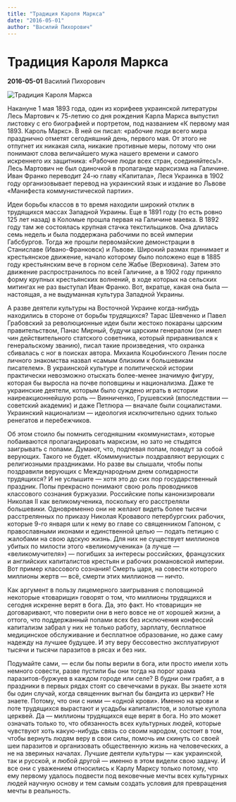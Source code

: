 ```yaml
---
title: "Традиция Кароля Маркса"
date: "2016-05-01"
author: "Василий Пихорович"
---
```


# Традиция Кароля Маркса

**2016-05-01** Василий Пихорович

![Традиция Кароля Маркса](http://proxy12.media.online.ua/uol/r2-44bb7c2e2c/5180b6d972ee6.jpg)

Накануне 1 мая 1893 года, один из корифеев украинской литературы Лесь Мартович к 75-летию со дня рождения Карла Маркса выпустил листовку с его биографией и портретом, под названием «К первому мая 1893. Кароль Маркс». В ней он писал: «рабочие люди всего мира празднично отметят сегодняшний день, первого мая. От этого не отпугнет их никакая сила, никакие противные меры, потому что они понимают слова величайшего мужа нашего времени и самого искреннего их защитника: «Рабочие люди всех стран, соединяйтесь!». Лесь Мартович не был одиночкой в пропаганде марксизма на Галичине. Иван Франко переводит 24-ю главу «Капитала», Леся Украинка в 1902 году организовывает перевод на украинский язык и издание во Львове «Манифеста коммунистической партии».

Идеи борьбы классов в то время находили широкий отклик в трудящихся массах Западной Украины. Еще в 1891 году (то есть ровно 125 лет назад) в Коломые прошла первая на Галичине маевка. В 1892 году там же состоялась крупная стачка текстильщиков. Она длилась семь недель и была поддержана рабочими по всей империи Габсбургов. Тогда же прошли первомайские демонстрации в Станиславе (Ивано-Франковск) и Львове. Широкий размах принимает и крестьянское движение, начало которому было положено еще в 1885 году крестьянским вече в горном селе Жабье (Верховина). Затем это движение распространилось по всей Галичине, а в 1902 году приняло форму крупных крестьянских волнений, в ходе которых на сельских митингах не раз выступал Иван Франко. Вот, вкратце, какая она была — настоящая, а не выдуманная культура Западной Украины.

А разве деятели культуры на Восточной Украине когда-нибудь находились в стороне от борьбы трудящихся? Тарас Шевченко и Павел Грабовский за революционные идеи были жестоко покараны царским правительством, Панас Мирный, будучи царским генералом (он имел чин действительного статского советника, который приравнивался к генеральскому званию), писал такие произведения, что охранка сбивалась с ног в поисках автора. Михаила Коцюбинского Ленин после личного знакомства назвал «самым близким к большевикам писателем». В украинской культуре и политической истории практически невозможно отыскать более-менее значимую фигуру, которая бы выросла на почве поповщины и национализма. Даже те украинские деятели, которым было суждено играть в истории наиреакционнейшую роль — Винниченко, Грушевский (впоследствии — советский академик) и даже Петлюра — вначале были социалистами. Украинский национализм — идеология исключительно одних только ренегатов и перебежчиков.

Об этом стоило бы помнить сегодняшним «коммунистам», которые побаиваются пропагандировать марксизм, но зато не стыдятся заигрывать с попами. Думают, что, подпевая попам, поведут за собой верующих. Такого не будет. «Комммунисты» поздравляют верующих с религиозными праздниками. Hо разве вы слышали, чтобы попы поздравили верующих с Международным днем солидарности трудящихся? И не услышите — хотя это до сих пор государственный праздник. Попы прекрасно понимают свою роль проводников классового сознания буржуазии. Российские попы канонизировали Hиколая II как великомученика, поскольку его расстреляли большевики. Одновременно они не желают видеть более тысячи расстрелянных по приказу Hиколая Кровавого петербургских рабочих, которые 9-го января шли к нему во главе со священником Гапоном, с православными иконами и единственной целью — подать петицию с жалобами на свою адскую жизнь. Для них не существует миллионов убитых по милости этого «великомученика» (а лучше — «великомучителя») — погибших за интересы российских, французских и английских капиталистов крестьян и рабочих романовской империи. Вот пример классового сознания! Смерть царя, на совести которого миллионы жертв — всё, смерти этих миллионов — ничто.

Как аргумент в пользу лицемерного заигрывания с поповщиной некоторые «товарищи» говорят о том, что миллионы трудящихся и сегодня искренне верят в бога. Да, это факт. Hо «товарищи» не договаривают, что поверили они в него вовсе не от хорошей жизни, а оттого, что поддержанный попами всех без исключения конфессий капитализм забрал у них не только работу, зарплату, бесплатное медицинское обслуживание и бесплатное образование, но даже саму надежду на лучшее будущее. И эту веру бессовестно эксплуатируют тысячи и тысячи паразитов в рясах и без них.

Подумайте сами, — если бы попы верили в бога, или просто имели хоть немного совести, разве пустили бы они тогда на порог храма паразитов-буржуев в каждом городе или селе? В будни они грабят, а в праздники в первых рядах стоят со свечечками в руках. Вы знаете хотя бы один случай, когда священник выгнал бы бандита из церкви? Hе знаете. Потому, что они с ними — «одной крови». Именно на крови и поте трудящихся вырастают и усадьбы капиталистов, и золотые купола церквей. Да — миллионы трудящихся еще верят в бога. Hо это может означать только то, что обязанность всех культурных людей, которые чувствуют хоть какую-нибудь связь со своим народом, состоит в том, чтобы вернуть людям веру в свои силы, помочь им скинуть со своей шеи паразитов и организовать общественную жизнь на человеческих, а не на звериных началах. Лучшие деятели культуры — как украинской, так и русской, и любой другой — именно в этом видели свою задачу. И все они с уважением относились к Карлу Марксу только потому, что ему первому удалось подвести под вековечные мечты всех культурных людей научную основу и тем самым создать условия для превращения мечты в реальность.